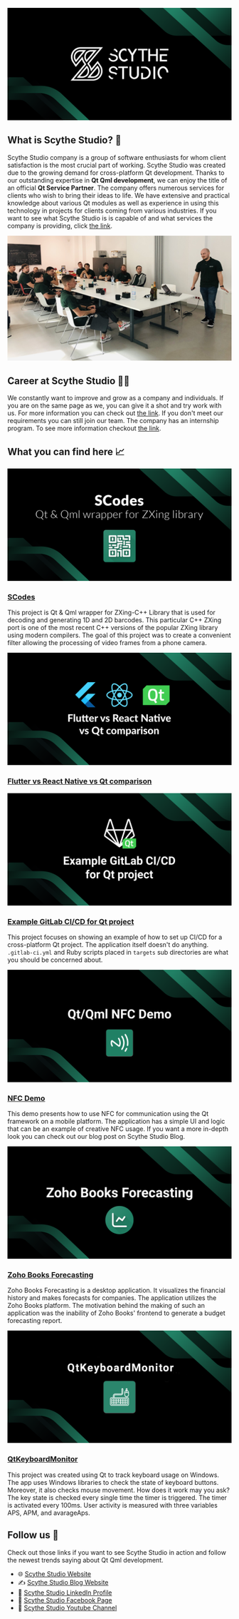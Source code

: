 
![Scythe Studio logo](../assets/Scythe-Studio.png)

## What is Scythe Studio? 🏢

Scythe Studio company is a group of software enthusiasts for whom client satisfaction is the most crucial part of working.
Scythe Studio was created due to the growing demand for cross-platform Qt development.
Thanks to our outstanding expertise in **Qt Qml development**, we can enjoy the title of an official **Qt Service Partner**.
The company offers numerous services for clients who wish to bring their ideas to life. We have extensive and practical knowledge about various Qt modules as well as experience in using this technology in projects for clients coming from various industries. If you want to see what Scythe Studio is is capable of and what services the company is providing, click [the link](https://scythe-studio.com/en/services).

![Scythe Studio team picture](../assets/Team.jpg)

## Career at Scythe Studio  🧑‍💻

We constantly want to improve and grow as a company and individuals. If you are on the same page as we, you can give it a shot and try work with us. For more information you can check out [the link](https://scythe-studio.com/en/careers). If you don't meet our requirements you can still join our team. The company has an internship program. To see more information checkout [the link](https://scythe-studio.com/en/qt-qml-development-internship).

## What you can find here 📈 

![Scythe Studio team picture](../assets/Scodes.png)

 ### [SCodes](https://github.com/scytheStudio/SCodes)

This project is Qt & Qml wrapper for ZXing-C++ Library that is used for decoding and generating 1D and 2D barcodes. This particular C++ ZXing port is one of the most recent C++ versions of the popular ZXing library using modern compilers. The goal of this project was to create a convenient filter allowing the processing of video frames from a phone camera. 

![Flutter vs React Native vs Qt comparison](../assets/Technology.png)

### [Flutter vs React Native vs Qt comparison](https://github.com/scytheStudio/Flutter-vs-React-Native-vs-Qt)

![Flutter vs React Native vs Qt comparison](../assets/Gitlab.png)

### [ Example GitLab CI/CD for Qt project](https://gitlab.com/kosadev/example-gitlab-ci-cd-for-qt-project)

This project focuses on showing an example of how to set up CI/CD for a cross-platform Qt project. The application itself doesn't do anything. `.gitlab-ci.yml` and Ruby scripts placed in `targets` sub directories are what you should be concerned about.

![NFC Demo](../assets/NFC-Demo.png)
### [NFC Demo](https://github.com/scytheStudio/NFC-Demo)

This demo presents how to use NFC for communication using the Qt framework on a mobile platform. The application has a simple UI and logic that can be an example of creative NFC usage. If you want a more in-depth look you can check out our blog post on Scythe Studio Blog.

![Zoho Books Forecasting](../assets/Zoho-Books-Forecasting.png)

### [Zoho Books Forecasting](https://github.com/scytheStudio/Zoho-Books-Forecasting)

Zoho Books Forecasting is a desktop application. It visualizes the financial history and makes forecasts for companies. The application utilizes the Zoho Books platform. The motivation behind the making of such an application was the inability of Zoho Books' frontend to generate a budget forecasting report.

![QtKeyboardMonitor](../assets/Qt-Keyboard-Monitor.png)

### [QtKeyboardMonitor](https://github.com/scytheStudio/qtkeyboardmonitor)

This project was created using Qt to track keyboard usage on Windows. The app uses Windows libraries to check the state of keyboard buttons. Moreover, it also checks mouse movement. How does it work may you ask? The key state is checked every single time the timer is triggered. The timer is activated every 100ms. User activity is measured with three variables APS, APM, and avarageAps.

## Follow us  📮

Check out those links if you want to see Scythe Studio in action and follow the newest trends saying about Qt Qml development.

* 🌐 [Scythe Studio Website](https://scythe-studio.com/en/)
* ✍️  [Scythe Studio Blog Website](https://scythe-studio.com/en/blog)
* 👔 [Scythe Studio LinkedIn Profile](https://www.linkedin.com/company/scythestudio/mycompany/)
* 👔 [Scythe Studio Facebook Page](https://www.facebook.com/ScytheStudiio)
* 🎥 [Scythe Studio Youtube Channel](https://www.youtube.com/channel/UCf4OHosddUYcfmLuGU9e-SQ/featured)